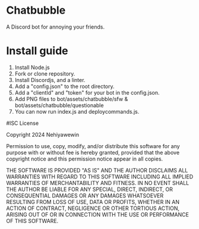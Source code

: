 # Chatbubble
A Discord bot for annoying your friends.

# Install guide

1. Install Node.js
2. Fork or clone repository.
3. Install Discordjs, and a linter.
4. Add a "config.json" to the root directory.
5. Add a "clientId" and "token" for your bot in the config.json.
6. Add PNG files to bot/assets/chatbubble/sfw & bot/assets/chatbubble/questionable
6. You can now run index.js and deploycommands.js.


#ISC License

Copyright 2024 Nehiyawewin

Permission to use, copy, modify, and/or distribute this software for any purpose with or without fee is hereby granted, provided that the above copyright notice and this permission notice appear in all copies.

THE SOFTWARE IS PROVIDED "AS IS" AND THE AUTHOR DISCLAIMS ALL WARRANTIES WITH REGARD TO THIS SOFTWARE INCLUDING ALL IMPLIED WARRANTIES OF MERCHANTABILITY AND FITNESS. IN NO EVENT SHALL THE AUTHOR BE LIABLE FOR ANY SPECIAL, DIRECT, INDIRECT, OR CONSEQUENTIAL DAMAGES OR ANY DAMAGES WHATSOEVER RESULTING FROM LOSS OF USE, DATA OR PROFITS, WHETHER IN AN ACTION OF CONTRACT, NEGLIGENCE OR OTHER TORTIOUS ACTION, ARISING OUT OF OR IN CONNECTION WITH THE USE OR PERFORMANCE OF THIS SOFTWARE.
